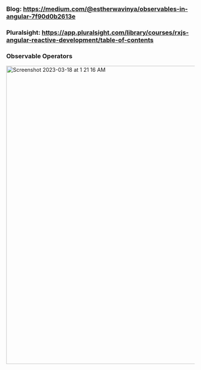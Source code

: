 ### Blog: https://medium.com/@estherwavinya/observables-in-angular-7f90d0b2613e

### Pluralsight: https://app.pluralsight.com/library/courses/rxjs-angular-reactive-development/table-of-contents

### Observable Operators

<img width="797" alt="Screenshot 2023-03-18 at 1 21 16 AM" src="https://user-images.githubusercontent.com/55907622/226015796-278ae2b3-8988-4416-a07a-fb8785e83080.png">
